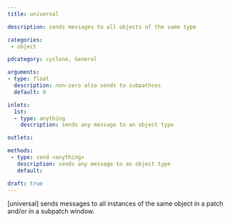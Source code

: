 ```yaml
---
title: universal

description: sends messages to all objects of the same type

categories:
 - object

pdcategory: cyclone, General

arguments:
- type: float
  description: non-zero also sends to subpathces
  default: 0

inlets: 
  1st:
  - type: anything
    description: sends any message to an object type

outlets:

methods:
 - type: send <anything>
   description: sends any message to an object type
   default: 

draft: true
---
```


[universal] sends messages to all instances of the same object in a patch and/or in a subpatch window.

